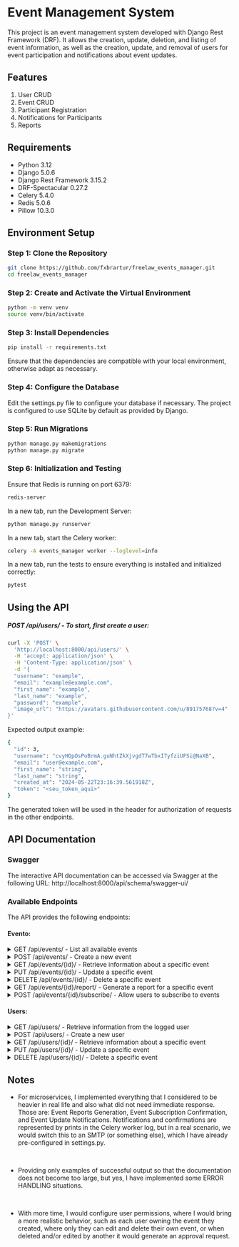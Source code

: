 # Event Management System

This project is an event management system developed with Django Rest Framework (DRF). It allows the creation, update, deletion, and listing of event information, as well as the creation, update, and removal of users for event participation and notifications about event updates.

## Features

1. User CRUD
2. Event CRUD
3. Participant Registration
4. Notifications for Participants
5. Reports

## Requirements

- Python 3.12
- Django 5.0.6
- Django Rest Framework 3.15.2
- DRF-Spectacular 0.27.2
- Celery 5.4.0
- Redis 5.0.6
- Pillow 10.3.0

## Environment Setup

### Step 1: Clone the Repository

```bash
git clone https://github.com/fxbrartur/freelaw_events_manager.git
cd freelaw_events_manager
```

### Step 2: Create and Activate the Virtual Environment

```bash
python -m venv venv
source venv/bin/activate
```
### Step 3: Install Dependencies

```bash
pip install -r requirements.txt
```

Ensure that the dependencies are compatible with your local environment, otherwise adapt as necessary.

### Step 4: Configure the Database

Edit the settings.py file to configure your database if necessary. The project is configured to use SQLite by default as provided by Django.

### Step 5: Run Migrations

```bash
python manage.py makemigrations
python manage.py migrate
```

### Step 6: Initialization and Testing

Ensure that Redis is running on port 6379:
```bash
redis-server
```

In a new tab, run the Development Server:
```bash
python manage.py runserver
```

In a new tab, start the Celery worker:
```bash
celery -A events_manager worker --loglevel=info
```

In a new tab, run the tests to ensure everything is installed and initialized correctly:
```bash
pytest
```

## Using the API

##### POST /api/users/ - To start, first create a user:
``` bash
curl -X 'POST' \
  'http://localhost:8000/api/users/' \
  -H 'accept: application/json' \
  -H 'Content-Type: application/json' \
  -d '{
  "username": "example",
  "email": "example@example.com",
  "first_name": "example",
  "last_name": "example",
  "password": "example",
  "image_url": "https://avatars.githubusercontent.com/u/89175768?v=4"
}'
```
Expected output example:
``` bash
{
  "id": 3,
  "username": "cvyHOpOsPoBrmA.guNhtZkXjvgdT7wTbxI7yfziUFSi@NaXB",
  "email": "user@example.com",
  "first_name": "string",
  "last_name": "string",
  "created_at": "2024-05-22T23:16:39.561918Z",
  "token": "<seu_token_aqui>"
}
```
The generated token will be used in the header for authorization of requests in the other endpoints.

## API Documentation

### Swagger
The interactive API documentation can be accessed via Swagger at the following URL: http://localhost:8000/api/schema/swagger-ui/

### Available Endpoints

The API provides the following endpoints:

#### Evento: 

<details>
  <summary>GET /api/events/ - List all available events</summary>

Example request:
``` bash
curl -X 'GET' \
  'http://localhost:8000/api/events/' \
  -H 'accept: application/json' \
  -H 'Authorization: Token <seu_token_aqui>'
```

Expected output example:

``` bash
[
  {
    "id": 2,
    "title": "string",
    "description": "string",
    "date": "2024-06-21",
    "time": "20:01:00",
    "location": "ali",
    "created_at": "2024-06-20T21:49:28.119172Z",
    "updated_at": "2024-06-21T16:07:16.073321Z"
  },
  {
    "id": 3,
    "title": "Test",
    "description": "test",
    "date": "2025-06-22",
    "time": "20:21:00",
    "location": "acula",
    "created_at": "2024-06-20T21:49:41.620780Z",
    "updated_at": "2024-06-20T21:52:19.406385Z"
  }
]
```
</details>

<details>
  <summary>POST /api/events/ - Create a new event</summary>

Example request:
``` bash
curl -X 'POST' \
  'http://localhost:8000/api/events/' \
  -H 'accept: application/json' \
  -H 'Authorization: Token <seu_token_aqui>' \
  -H 'Content-Type: application/json' \
  -d '{
  "title": "string",
  "description": "string",
  "date": "2024-06-21",
  "time": "20:21",
  "location": "string"
}'
```

Expected output example:

``` bash
{
  "id": 5,
  "title": "string",
  "description": "string",
  "date": "2024-06-21",
  "time": "20:21:00",
  "location": "string",
  "created_at": "2024-06-21T16:25:24.533303Z",
  "updated_at": "2024-06-21T16:25:24.533326Z"
}
```

</details>

<details>
  <summary>GET /api/events/{id}/ - Retrieve information about a specific event</summary>

Example request:
``` bash
curl -X 'GET' \
  'http://localhost:8000/api/events/1/' \
  -H 'accept: application/json' \
  -H 'Authorization: Token <seu_token_aqui>'
```

Expected output example:
``` bash
{
  "id": 1,
  "title": "Evento Teste",
  "description": "Descrição do evento",
  "date": "2024-06-22",
  "time": "15:00:00",
  "location": "Local do evento",
  "created_at": "2024-06-20T20:00:00.000000Z",
  "updated_at": "2024-06-21T15:00:00.000000Z"
}
```
</details>

<details>
  <summary>PUT /api/events/{id}/ - Update a specific event</summary>

Example request:
```bash
curl -X 'PUT' \
  'http://localhost:8000/api/events/2/' \
  -H 'accept: application/json' \
  -H 'Authorization: Token <seu_token_aqui>' \
  -H 'Content-Type: application/json' \
  -d '{
  "title": "string",
  "description": "string",
  "date": "2024-04-24",
  "time": "20:01",
  "location": "local1"
}'
```

Expected output example:
``` bash
{
  "id": 2,
  "title": "string",
  "description": "string",
  "date": "2024-06-21",
  "time": "20:01:00",
  "location": "local1",
  "created_at": "2021-03-03T21:49:28.119172Z",
  "updated_at": "2024-04-24T16:32:11.832852Z"
}
```

</details>

<details>
  <summary>DELETE /api/events/{id}/ - Delete a specific event</summary>

Example request:
```bash
curl -X 'DELETE' \
  'http://localhost:8000/api/events/3/' \
  -H 'accept: */*' \
  -H 'Authorization: Token <seu_token_aqui>' \
```

Expected output example:
``` bash
status = 204 - No response body
```

</details>

<details>
  <summary>GET /api/events/{id}/report/ - Generate a report for a specific event</summary>

Example request:
```bash
curl -X 'GET' \
  'http://localhost:8000/api/events/4/report/' \
  -H 'accept: application/json' \
  -H 'Authorization: Token <seu_token_aqui>'
```
Expected output example:
``` bash
{
  "event": "event1",
  "participant_count": 2,
  "participants": [
    {
      "first_name": "ela",
      "last_name": "dela",
      "email": "nela@example.com",
      "image": ""
    },
    {
      "first_name": "ele",
      "last_name": "dele",
      "email": "nele@example.com",
      "image": "profile_pics/156056254v4"
    }
  ]
}
```

</details>

<details>
  <summary>POST /api/events/{id}/subscribe/ - Allow users to subscribe to events</summary>

Example request:
```bash
curl -X 'POST' \
  'http://localhost:8000/api/events/2/subscribe/' \
  -H 'accept: application/json' \
  -H 'Authorization: Token <seu_token_aqui>>' \
  -d ''
```

Expected output example:
``` bash
{
  "status": "subscribed"
}
```

</details>

#### Users:

<details>
  <summary>GET /api/users/ - Retrieve information from the logged user</summary>

Example request:
```bash
curl -X 'GET' \
  'http://localhost:8000/api/users/' \
  -H 'accept: application/json' \
  -H 'Authorization: Token <seu_token_aqui>'
```

Expected output example:
``` bash
[
  {
    "id": 3,
    "username": "cvyHOpOsPoBrmA.guNhtZkXjvgdT7wTbxI7yfziUFSi@NaXB",
    "email": "user@example.com",
    "first_name": "string",
    "last_name": "string",
    "created_at": "2024-03-11T11:56:39.561918Z",
    "token": "<seu_token_aqui>"
  }
]
```
</details>  
<details>
  <summary>POST /api/users/ - Create a new user</summary>

Example request:
``` bash
curl -X 'POST' \
  'http://localhost:8000/api/users/' \
  -H 'accept: application/json' \
  -H 'Content-Type: application/json' \
  -d '{
  "username": "example",
  "email": "example@example.com",
  "first_name": "example",
  "last_name": "example",
  "password": "example",
  "image_url": "https://avatars.githubusercontent.com/u/89175768?v=4"
}'
```

Expected output example:
``` bash
{
  "id": 3,
  "username": "cvyHOpOsPoBrmA.guNhtZkXjvgdT7wTbxI7yfziUFSi@NaXB",
  "email": "user@example.com",
  "first_name": "string",
  "last_name": "string",
  "created_at": "2023-02-11T23:16:39.561918Z",
  "token": "<seu_token_aqui>"
}
```
The generated token will be used in the header for authorization of requests in the other endpoints.
</details>  

<details>
  <summary>GET /api/users/{id}/ - Retrieve information about a specific event</summary>
Administrative endpoint, for a superadmin to manage the software's users in a near future:

Example request:
```bash
curl -X 'GET' \
  'http://localhost:8000/api/users/3/' \
  -H 'accept: application/json' \
  -H 'Authorization: Token <seu_token_aqui>'
```

Expected output example:

```bash
{
  "id": 3,
  "username": "cvyHOpOsPoBrmA.guNhtZkXjvgdT7wTbxI7yfziUFSi@NaXB",
  "email": "user@example.com",
  "first_name": "string",
  "last_name": "string",
  "created_at": "2023-02-11T23:16:39.561918Z",
  "token": "<seu_token_aqui>"
}
```

</details>  

<details>
  <summary>PUT /api/users/{id}/ - Update a specific event</summary>

Example request:
```bash
curl -X 'PUT' \
  'http://localhost:8000/api/users/3/' \
  -H 'accept: application/json' \
  -H 'Authorization: Token <seu_token_aqui>' \
  -H 'Content-Type: application/json' \
  -d '{
  "username": "123",
  "email": "user@example.com",
  "first_name": "string",
  "last_name": "string",
  "password": "string"
}'
```

Expected output example:

```bash
{
  "id": 3,
  "username": "123",
  "email": "user@example.com",
  "first_name": "string",
  "last_name": "string",
  "created_at": "2024-06-21T14:56:39.561918Z",
  "token": <seu_token_aqui>
}
```

</details>  

<details>
  <summary>DELETE /api/users/{id}/ - Delete a specific event</summary>

Example request:
```bash
curl -X 'DELETE' \
  'http://localhost:8000/api/users/3/' \
  -H 'accept: */*' \
  -H 'Authorization: Token <seu_token_aqui>' \
```

Expected output example:
```bash
status = 204 - No response body
```

</details>  

## Notes

- For microservices, I implemented everything that I considered to be heavier in real life and also what did not need immediate response. Those are: Event Reports Generation, Event Subscription Confirmation, and Event Update Notifications. Notifications and confirmations are represented by prints in the Celery worker log, but in a real scenario, we would switch this to an SMTP (or something else), which I have already pre-configured in settings.py.

<br>

- Providing only examples of successful output so that the documentation does not become too large, but yes, I have implemented some ERROR HANDLING situations.

<br>

- With more time, I would configure user permissions, where I would bring a more realistic behavior, such as each user owning the event they created, where only they can edit and delete their own event, or when deleted and/or edited by another it would generate an approval request.
